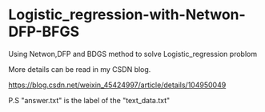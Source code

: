 # Logistic_regression-with-Netwon-DFP-BFGS

Using Netwon,DFP and BDGS method to solve Logistic_regression problom

More details can be read in my CSDN blog.

https://blog.csdn.net/weixin_45424997/article/details/104950049

P.S "answer.txt" is the label of the "text_data.txt"
